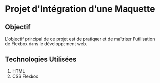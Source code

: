 # Projet d'Intégration  d'une Maquette

## Objectif
L'objectif principal de ce projet est de pratiquer et de maîtriser l'utilisation de Flexbox dans le développement web.

## Technologies Utilisées
1. HTML
2. CSS Flexbox
